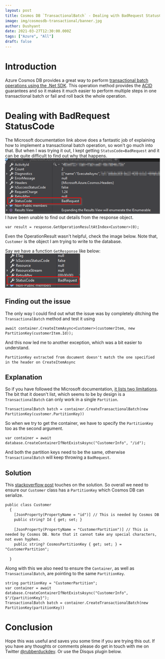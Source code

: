 ```yaml
---
layout: post
title: Cosmos DB `TransactionalBatch` - Dealing with BadRequest StatusCode
image: img/cosmosdb-transactional/banner.jpg
author: Dushyant
date: 2021-03-27T12:30:00.000Z
tags: ["Azure", "All"]
draft: false
---
```

# Introduction
Azure Cosmos DB provides a great way to perform [transactional batch operations using the .Net SDK](https://docs.microsoft.com/en-us/azure/cosmos-db/transactional-batch). This operation method provides the [ACID](https://en.wikipedia.org/wiki/ACID) guarantees and so it makes it much easier to perform multiple steps in one transactional batch or fail and roll back the whole operation.

# Dealing with BadRequest StatusCode
The Microsoft documentation link above does a fantastic job of explaining how to implement a transactional batch operation, so won't go much into that. But when I was trying it out, I kept getting `StatusCode=BadRequest` and it can be quite difficult to find out why that happens.
<br/>
![Exception message](img/cosmosdb-transactional/exception.png)
<br/>
I have been unable to find out details from the response object.

```
var result = response.GetOperationResultAtIndex<Customer>(0);
```
Even the OperationResult wasn't helpful, check the image below. Note that, `Customer` is the object I am trying to write to the database.

Say we have a function `GetResponse` like below:
<br/>
![Operation result](img/cosmosdb-transactional/operation-result.png)
<br/>
## Finding out the issue

The only way I could find out what the issue was by completely ditching the `TransactionalBatch` method and test it using

```
await container.CreateItemAsync<Customer>(customerItem, new PartitionKey(customerItem.Id));
```

And this now led me to another exception, which was a bit easier to understand.

```
PartitionKey extracted from document doesn't match the one specified in the header on CreateItemAsync
```

## Explanation
So if you have followed the Microsoft documentation, [it lists two limitations](https://docs.microsoft.com/en-us/azure/cosmos-db/transactional-batch#limitations). The bit that it doesn't list, which seems to be by design is a `TransactionalBatch` can only work in a single `Partition`.

```
TransactionalBatch batch = container.CreateTransactionalBatch(new PartitionKey(customer.PartitionKey))
```

So when we try to get the container, we have to specify the `PartitionKey` too as the second argument.
```
var container = await database.CreateContainerIfNotExistsAsync("CustomerInfo", "/id");
```

And both the partition keys need to be the same, otherwise `TransactionalBatch` will keep throwing a `BadRequest`.

## Solution
This [stackoverflow post](https://stackoverflow.com/questions/58121736/partitionkey-extracted-from-document-doesnt-match-the-one-specified-in-the-head) touches on the solution. So overall we need to ensure our `Customer` class has a `PartitionKey` which Cosmos DB can serialize.
```
public class Customer
  {
    [JsonProperty(PropertyName = "id")] // This is needed by Cosmos DB
    public string? Id { get; set; }

    [JsonProperty(PropertyName = "CustomerPartition")] // This is needed by Cosmos DB. Note that it cannot take any special characters, not even hyphen.
    public string? CosmosPartitionKey { get; set; } = "CustomerPartition";

  }
```

Along with this we also need to ensure the `Container`, as well as `TransactionalBatch`, are pointing to the same `PartitionKey`.

```
string partitionKey = "CustomerPartition";
var container = await database.CreateContainerIfNotExistsAsync("CustomerInfo", $"/{partitionKey}");
TransactionalBatch batch = container.CreateTransactionalBatch(new PartitionKey(partitionKey))
```

# Conclusion
Hope this was useful and saves you some time if you are trying this out. If you have any thoughts or comments please do get in touch with me on Twitter [@rubberduckdev](https://twitter.com/rubberduckdev). Or use the Disqus plugin below.
